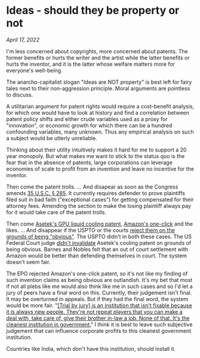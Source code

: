 # Ideas - should they be property or not

*April 17, 2022*

I'm less concerned about copyrights, more concerned about patents. The
former benefits or hurts the writer and the artist while the latter
benefits or hurts the inventor, and it is the latter whose welfare
matters more for everyone's well-being.

The anarcho-capitalist slogan "Ideas are NOT property" is best left for
fairy tales next to their non-aggression principle. Moral arguments are
pointless to discuss.

A utilitarian argument for patent rights would require a cost-benefit
analysis, for which one would have to look at history and find a
correlation between patent policy shifts and either crude variables used
as a proxy for \"innovation\", or economic growth for which there can be
a hundred confounding variables, many unknown. Thus any empirical
analysis on such a subject would be utterly unreliable.

Thinking about their utility intuitively makes it hard for me to support
a 20 year monopoly. But what makes me want to stick to the status quo is
the fear that in the absence of patents, large corporations can leverage
economies of scale to profit from an invention and leave no incentive
for the inventor. 

Then come the patent trolls. ... And disapear as soon as the Congress
amends [35 U.S.C. §
285](https://blog.jipel.law.nyu.edu/2014/01/loser-pays-in-patent-litigation/).
It currently requires defender to prove plaintiffs filed suit in bad
faith (\"exceptional cases\") for getting compensated for their attorney
fees. Amending the section to make the losing plaintiff always pay for
it would take care of the patent trolls.

Then come [Asetek's GPU liquid cooling
patent](https://patft.uspto.gov/netacgi/nph-Parser?Sect1=PTO1&Sect2=HITOFF&d=PALL&p=1&u=%2Fnetahtml%2FPTO%2Fsrchnum.htm&r=1&f=G&l=50&s1=8755179.PN.&OS=PN/8755179&RS=PN/8755179),
[Amazon's
one-click](https://worldwide.espacenet.com/patent/search/family/025457073/publication/US5960411A?q=pn%3DUS5960411)
and the likes. ... And disappear if the USPTO or the courts [reject
them on the grounds of being
"obvious"](https://www.law.cornell.edu/uscode/text/35/103).
The USPTO didn't in both these cases. The US Federal Court judge
[didn't
invalidate](https://www.finnegan.com/en/firm/news/judge-says-cmi-can-t-invalidate-asetek-cooling-patents.html)
Asetek's cooling patent on grounds of being obvious. Barnes and Nobles
felt that an out of court settlement with Amazon would be better than
defending themselves in court. The system doesn't seem fair. 

The EPO rejected Amazon's one-click patent, so it's not like my finding
of such invention claims as being obvious are outlandish. It's my bet
that most if not all plebs like me would also think like me in such
cases and so I'd let a jury of peers have a final word on this.
Currently, their judgement isn't final. It may be overturned in appeals.
But if they had the final word, the system would be more fair.
"[\[Trial by jury\] is an institution that isn't fixable because it is
always new people. They're not repeat players that you can make a deal
with, take care of, give their brother in-law a job. None of that. It's
the cleanest institution in
government.](https://youtu.be/Q5FAG68zW7U)" I think it is
best to leave such subjective judgement that can influence corporate
profits to this cleanest government institution.

Countries like India, which don't have this institution, should install
it. 
